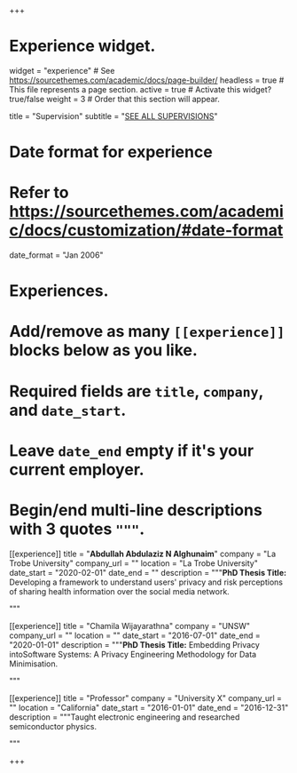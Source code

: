 +++
# Experience widget.
widget = "experience"  # See https://sourcethemes.com/academic/docs/page-builder/
headless = true  # This file represents a page section.
active = true  # Activate this widget? true/false
weight = 3  # Order that this section will appear.

title = "Supervision"
subtitle = "[SEE ALL SUPERVISIONS](https://nalinasanka.netlify.app/supervision/)"

# Date format for experience
#   Refer to https://sourcethemes.com/academic/docs/customization/#date-format
date_format = "Jan 2006"

# Experiences.
#   Add/remove as many `[[experience]]` blocks below as you like.
#   Required fields are `title`, `company`, and `date_start`.
#   Leave `date_end` empty if it's your current employer.
#   Begin/end multi-line descriptions with 3 quotes `"""`.
[[experience]]
  title = "**Abdullah Abdulaziz N Alghunaim**"
  company = "La Trobe University"
  company_url = ""
  location = "La Trobe University"
  date_start = "2020-02-01"
  date_end = ""
  description = """**PhD Thesis Title:** Developing a framework to understand users' privacy and risk perceptions of sharing health information over the social media network.

  
  """
  
  [[experience]]
  title = "Chamila Wijayarathna"
  company = "UNSW"
  company_url = ""
  location = ""
  date_start = "2016-07-01"
  date_end = "2020-01-01"
  description = """**PhD Thesis Title:** Embedding Privacy intoSoftware Systems: A Privacy Engineering Methodology for Data Minimisation.
  
  """

[[experience]]
  title = "Professor"
  company = "University X"
  company_url = ""
  location = "California"
  date_start = "2016-01-01"
  date_end = "2016-12-31"
  description = """Taught electronic engineering and researched semiconductor physics.
  
  """


+++
